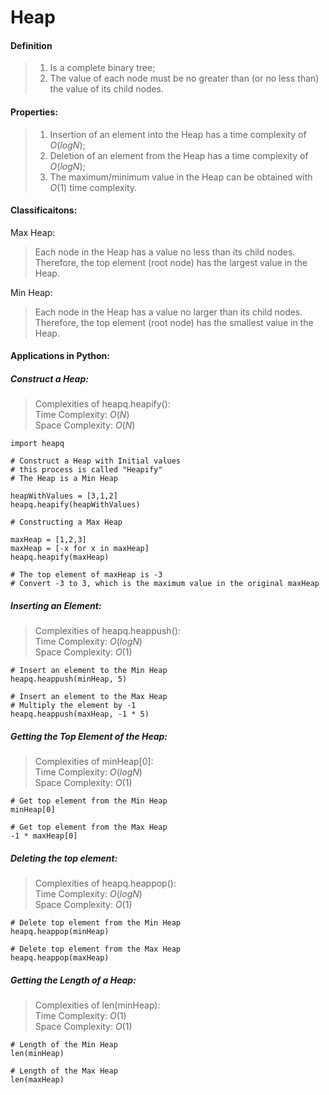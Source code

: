 # Heap

#### Definition
> 1. Is a complete binary tree;
> 2. The value of each node must be no greater than (or no less than) the value of its child nodes.

#### Properties:
> 1. Insertion of an element into the Heap has a time complexity of $O(logN)$;
> 2. Deletion of an element from the Heap has a time complexity of $O(logN)$;
> 3. The maximum/minimum value in the Heap can be obtained with 
$O(1)$ time complexity.

#### Classificaitons:
Max Heap:
> Each node in the Heap has a value no less than its child nodes. Therefore, the top element (root node) has the largest value in the Heap.

Min Heap:
> Each node in the Heap has a value no larger than its child nodes. Therefore, the top element (root node) has the smallest value in the Heap.

#### Applications in Python:

##### Construct a Heap: 

> Complexities of heapq.heapify():  
Time Complexity: $O(N)$  
Space Complexity: $O(N)$

```
import heapq

# Construct a Heap with Initial values
# this process is called "Heapify"
# The Heap is a Min Heap

heapWithValues = [3,1,2]
heapq.heapify(heapWithValues)

# Constructing a Max Heap

maxHeap = [1,2,3]
maxHeap = [-x for x in maxHeap]
heapq.heapify(maxHeap)

# The top element of maxHeap is -3
# Convert -3 to 3, which is the maximum value in the original maxHeap
```

##### Inserting an Element:
> Complexities of heapq.heappush():  
Time Complexity: $O(logN)$  
Space Complexity: $O(1)$

```
# Insert an element to the Min Heap
heapq.heappush(minHeap, 5)

# Insert an element to the Max Heap
# Multiply the element by -1
heapq.heappush(maxHeap, -1 * 5)
```

##### Getting the Top Element of the Heap:
> Complexities of minHeap[0]:  
Time Complexity: $O(logN)$  
Space Complexity: $O(1)$

```
# Get top element from the Min Heap
minHeap[0]

# Get top element from the Max Heap
-1 * maxHeap[0]
```

##### Deleting the top element:
> Complexities of heapq.heappop():  
Time Complexity: $O(logN)$  
Space Complexity: $O(1)$

```
# Delete top element from the Min Heap
heapq.heappop(minHeap)

# Delete top element from the Max Heap
heapq.heappop(maxHeap)
```

##### Getting the Length of a Heap:
> Complexities of len(minHeap):  
Time Complexity: $O(1)$  
Space Complexity: $O(1)$

```
# Length of the Min Heap
len(minHeap)

# Length of the Max Heap
len(maxHeap)
```

